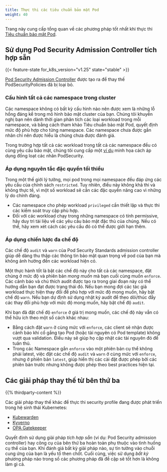 ```yaml
---
title: Thực thi các tiêu chuẩn bảo mật Pod
weight: 40
---
```


<!-- overview -->

Trang này cung cấp tổng quan về các phương pháp tốt nhất khi thực thi
[Tiêu chuẩn bảo mật Pod](/docs/concepts/security/pod-security-standards).

<!-- body -->

## Sử dụng Pod Security Admission Controller tích hợp sẵn

{{< feature-state for_k8s_version="v1.25" state="stable" >}}

[Pod Security Admission Controller](/docs/reference/access-authn-authz/admission-controllers/#podsecurity)
được tạo ra để thay thế PodSecurityPolicies đã bị loại bỏ.

### Cấu hình tất cả các namespace trong cluster

Các namespace không có bất kỳ cấu hình nào nên được xem là những lỗ hổng đáng kể trong mô hình bảo mật cluster của bạn. Chúng tôi khuyến nghị bạn nên dành thời gian phân tích các loại workload trong mỗi namespace, và bằng cách tham khảo Tiêu chuẩn bảo mật Pod, quyết định mức độ phù hợp cho từng namespace. Các namespace chưa được gắn nhãn chỉ nên được hiểu là chúng chưa được đánh giá.

Trong trường hợp tất cả các workload trong tất cả các namespace đều có cùng yêu cầu bảo mật, chúng tôi cung cấp một [ví dụ](/docs/tasks/configure-pod-container/enforce-standards-namespace-labels/#applying-to-all-namespaces) minh họa cách áp dụng đồng loạt các nhãn PodSecurity.

### Áp dụng nguyên tắc đặc quyền tối thiểu

Trong một thế giới lý tưởng, mọi pod trong mọi namespace đều đáp ứng các yêu cầu của chính sách `restricted`. Tuy nhiên, điều này không khả thi và không thực tế, vì một số workload sẽ cần các đặc quyền nâng cao vì những lý do chính đáng.

- Các namespace cho phép workload `privileged` cần thiết lập và thực thi các kiểm soát truy cập phù hợp.
- Đối với các workload chạy trong những namespace có tính permissive, hãy duy trì tài liệu về các yêu cầu bảo mật đặc thù của chúng. Nếu có thể, hãy xem xét cách các yêu cầu đó có thể được giới hạn thêm.

### Áp dụng chiến lược đa chế độ

Các chế độ `audit` và `warn` của Pod Security Standards admission controller giúp dễ dàng thu thập các thông tin bảo mật quan trọng về pod của bạn mà không ảnh hưởng đến các workload hiện có.

Một thực hành tốt là bật các chế độ này cho tất cả các namespace, đặt chúng ở mức độ và phiên bản _mong muốn_ mà bạn cuối cùng muốn `enforce`. Các cảnh báo và chú thích audit được tạo ra trong giai đoạn này có thể hướng dẫn bạn đạt được trạng thái đó. Nếu bạn mong đợi các tác giả workload thực hiện thay đổi để phù hợp với mức độ mong muốn, hãy bật chế độ `warn`. Nếu bạn dự định sử dụng nhật ký audit để theo dõi/thúc đẩy các thay đổi phù hợp với mức độ mong muốn, hãy bật chế độ `audit`.

Khi bạn đã đặt chế độ `enforce` ở giá trị mong muốn, các chế độ này vẫn có thể hữu ích theo một số cách khác nhau:

- Bằng cách đặt `warn` ở cùng mức với `enforce`, các client sẽ nhận được cảnh báo khi cố gắng tạo Pod (hoặc tài nguyên có Pod template) không vượt qua validation. Điều này sẽ giúp họ cập nhật các tài nguyên đó để tuân thủ.
- Trong các Namespace gắn `enforce` vào một phiên bản cụ thể không phải latest, việc đặt các chế độ `audit` và `warn` ở cùng mức với `enforce`, nhưng ở phiên bản `latest`, giúp hiển thị các cài đặt được phép bởi các phiên bản trước nhưng không được phép theo best practices hiện tại.

## Các giải pháp thay thế từ bên thứ ba

{{% thirdparty-content %}}

Các giải pháp thay thế khác để thực thi security profile đang được phát triển trong hệ sinh thái Kubernetes:

- [Kubewarden](https://github.com/kubewarden)
- [Kyverno](https://kyverno.io/policies/)
- [OPA Gatekeeper](https://github.com/open-policy-agent/gatekeeper)

Quyết định sử dụng giải pháp _tích hợp sẵn_ (ví dụ: Pod Security admission controller) hay công cụ của bên thứ ba hoàn toàn phụ thuộc vào tình huống cụ thể của bạn. Khi đánh giá bất kỳ giải pháp nào, sự tin tưởng vào chuỗi cung ứng của bạn là yếu tố then chốt. Cuối cùng, việc sử dụng _bất kỳ_ phương pháp nào trong số các phương pháp đã đề cập sẽ tốt hơn là không làm gì cả.
